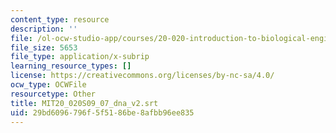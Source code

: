 ```yaml
---
content_type: resource
description: ''
file: /ol-ocw-studio-app/courses/20-020-introduction-to-biological-engineering-design-spring-2009/29bd6096796f5f5186be8afbb96ee835_MIT20_020S09_07_dna-v2.vtt
file_size: 5653
file_type: application/x-subrip
learning_resource_types: []
license: https://creativecommons.org/licenses/by-nc-sa/4.0/
ocw_type: OCWFile
resourcetype: Other
title: MIT20_020S09_07_dna_v2.srt
uid: 29bd6096-796f-5f51-86be-8afbb96ee835
---
```

